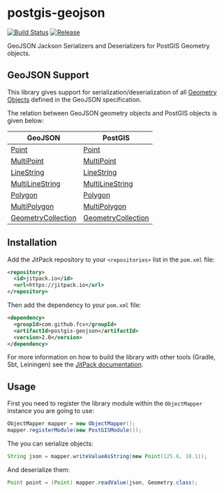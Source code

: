 # postgis-geojson
[![Build Status](https://github.com/fcv/postgis-geojson/actions/workflows/maven.yml/badge.svg)](https://github.com/fcv/postgis-geojson/actions/workflows/maven.yml) [![Release](https://jitpack.io/v/fcv/postgis-geojson.svg)](https://jitpack.io/#fcv/postgis-geojson)

GeoJSON Jackson Serializers and Deserializers for PostGIS Geometry objects.

## GeoJSON Support

This library gives support for serialization/deserialization of all [Geometry Objects](http://geojson.org/geojson-spec.html#geometry-objects) defined
in the GeoJSON specification.

The relation between GeoJSON geometry objects and PostGIS objects is given below:

GeoJSON           | PostGIS
------------------| -------------
[Point](http://geojson.org/geojson-spec.html#point)| [Point](https://javadoc.io/doc/net.postgis/postgis-geometry/2021.1.0/net/postgis/jdbc/geometry/Point.html)
[MultiPoint](http://geojson.org/geojson-spec.html#multipoint)| [MultiPoint](https://javadoc.io/doc/net.postgis/postgis-geometry/2021.1.0/net/postgis/jdbc/geometry/MultiPoint.html)
[LineString](http://geojson.org/geojson-spec.html#linestring)| [LineString](https://javadoc.io/doc/net.postgis/postgis-geometry/2021.1.0/net/postgis/jdbc/geometry/LineString.html)
[MultiLineString](http://geojson.org/geojson-spec.html#multilinestring)| [MultiLineString](https://javadoc.io/doc/net.postgis/postgis-geometry/2021.1.0/net/postgis/jdbc/geometry/MultiLineString.html)
[Polygon](http://geojson.org/geojson-spec.html#polygon)| [Polygon](https://javadoc.io/doc/net.postgis/postgis-geometry/2021.1.0/net/postgis/jdbc/geometry/Polygon.html)
[MultiPolygon](http://geojson.org/geojson-spec.html#multipolygon)| [MultiPolygon](https://javadoc.io/doc/net.postgis/postgis-geometry/2021.1.0/net/postgis/jdbc/geometry/MultiPolygon.html)
[GeometryCollection](http://geojson.org/geojson-spec.html#geometry-collection)| [GeometryCollection](https://javadoc.io/doc/net.postgis/postgis-geometry/2021.1.0/net/postgis/jdbc/geometry/GeometryCollection.html)

## Installation

Add the JitPack repository to your `<repositories>` list in the `pom.xml` file:

```xml
<repository>
  <id>jitpack.io</id>
  <url>https://jitpack.io</url>
</repository>
```

Then add the dependency to your `pom.xml` file:

```xml
<dependency>
  <groupId>com.github.fcv</groupId>
  <artifactId>postgis-geojson</artifactId>
  <version>2.0</version>
</dependency>
```

For more information on how to build the library with other tools (Gradle, Sbt, Leiningen) see the [JitPack documentation](https://jitpack.io/docs/BUILDING/).

## Usage

First you need to register the library module within the `ObjectMapper` instance you are going to use:

```java
ObjectMapper mapper = new ObjectMapper();
mapper.registerModule(new PostGISModule());
```

The you can serialize objects:

```java
String json = mapper.writeValueAsString(new Point(125.6, 10.1));
```

And deserialize them:

```java
Point point = (Point) mapper.readValue(json, Geometry.class);
```
